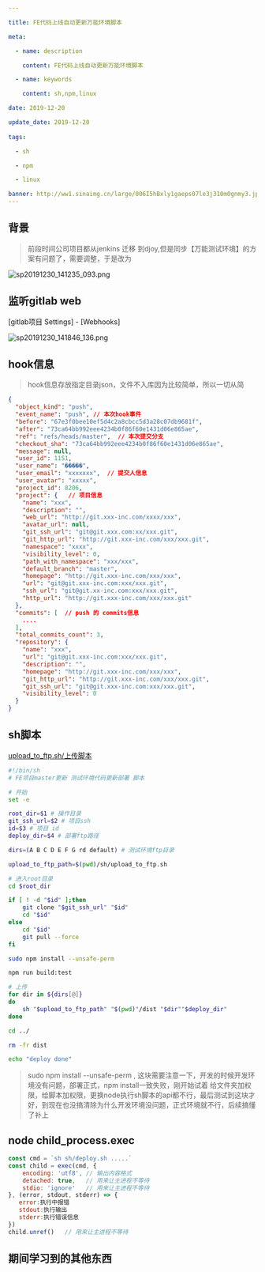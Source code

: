 ```yaml
---

title: FE代码上线自动更新万能环境脚本

meta:

  - name: description

    content: FE代码上线自动更新万能环境脚本

  - name: keywords

    content: sh,npm,linux

date: 2019-12-20

update_date: 2019-12-20
 
tags: 

  - sh

  - npm

  - linux

banner: http://ww1.sinaimg.cn/large/006I5hBxly1gaeps07le3j310m0gnmy3.jpg
---
```


## 背景

> 前段时间公司项目都从jenkins 迁移 到djoy,但是同步【万能测试环境】的方案有问题了，需要调整，于是改为

![sp20191230_141235_093.png](http://ww1.sinaimg.cn/large/006I5hBxly1gaepz9rm60j30kr03daa5.jpg)

## 监听gitlab web

[gitlab项目 Settings] - [Webhooks]

![sp20191230_141846_136.png](http://ww1.sinaimg.cn/large/006I5hBxly1gaeq5oa0h4j30z80f2gmz.jpg)

## hook信息

> hook信息存放指定目录json，文件不入库因为比较简单，所以一切从简

```json
{
  "object_kind": "push",   
  "event_name": "push", // 本次hook事件
  "before": "67e3f0bee10ef5d4c2a8cbcc5d3a28c07db9681f",
  "after": "73ca64bb992eee4234b0f86f60e1431d06e865ae",
  "ref": "refs/heads/master",  // 本次提交分支
  "checkout_sha": "73ca64bb992eee4234b0f86f60e1431d06e865ae",
  "message": null,
  "user_id": 1151,
  "user_name": "�����",
  "user_email": "xxxxxxx",  // 提交人信息
  "user_avatar": "xxxxx",
  "project_id": 8206,
  "project": {   // 项目信息
    "name": "xxx",
    "description": "",
    "web_url": "http://git.xxx-inc.com/xxxx/xxx",
    "avatar_url": null,
    "git_ssh_url": "git@git.xxx.com:xx/xxx.git",
    "git_http_url": "http://git.xxx-inc.com/xxx/xxx.git",
    "namespace": "xxxx",
    "visibility_level": 0,
    "path_with_namespace": "xxx/xxx",
    "default_branch": "master",
    "homepage": "http://git.xxx-inc.com/xxx/xxx",
    "url": "git@git.xxx-inc.com:xxx/xxx.git",
    "ssh_url": "git@git.xx-inc.com:xxx/xxx.git",
    "http_url": "http://git.xxx-inc.com/xxx/xxx.git"
  },
  "commits": [  // push 的 commits信息
    ....
  ],
  "total_commits_count": 3,
  "repository": {
    "name": "xxx",
    "url": "git@git.xxx-inc.com:xxx/xxx.git",
    "description": "",
    "homepage": "http://git.xxx-inc.com/xxx/xxx",
    "git_http_url": "http://git.xxx-inc.com/xxx/xxx.git",
    "git_ssh_url": "git@git.xxx-inc.com:xxx/xxx.git",
    "visibility_level": 0
  }
}
```

## sh脚本

[upload_to_ftp.sh/上传脚本](lftp.md)

```bash
#!/bin/sh
# FE项目master更新 测试环境代码更新部署 脚本

# 开始
set -e

root_dir=$1 # 操作目录
git_ssh_url=$2 # 项目ssh
id=$3 # 项目 id
deploy_dir=$4 # 部署ftp路径

dirs=(A B C D E F G rd default) # 测试环境ftp目录

upload_to_ftp_path=$(pwd)/sh/upload_to_ftp.sh

# 进入root目录
cd $root_dir

if [ ! -d "$id" ];then
    git clone "$git_ssh_url" "$id"
    cd "$id"
else
    cd "$id"
    git pull --force
fi

sudo npm install --unsafe-perm

npm run build:test

# 上传
for dir in ${dirs[@]}
do
    sh "$upload_to_ftp_path" "$(pwd)"/dist "$dir""$deploy_dir"
done

cd ../

rm -fr dist

echo "deploy done"

```
> sudo npm install --unsafe-perm , 这块需要注意一下，开发的时候开发环境没有问题，部署正式，npm install一致失败，刚开始试着 给文件夹加权限，给脚本加权限，更换node执行sh脚本的api都不行，最后测试到这块才好，到现在也没搞清除为什么开发环境没问题，正式环境就不行，后续搞懂了补上

## node child_process.exec

```js
const cmd = `sh sh/deploy.sh .....`
const child = exec(cmd, {
    encoding: 'utf8', // 输出内容格式 
    detached: true,   // 用来让主进程不等待
    stdio: 'ignore'   // 用来让主进程不等待
}, (error, stdout, stderr) => {
   error:执行中报错
   stdout:执行输出
   stderr:执行错误信息
})
child.unref()   // 用来让主进程不等待

```

## 期间学习到的其他东西


